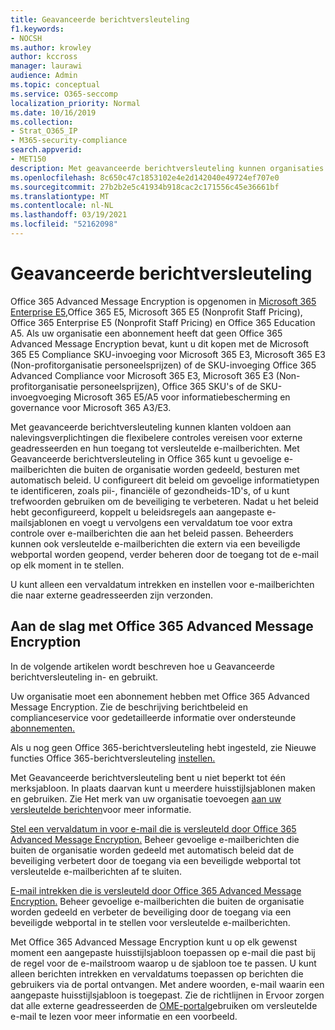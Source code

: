 ```yaml
---
title: Geavanceerde berichtversleuteling
f1.keywords:
- NOCSH
ms.author: krowley
author: kccross
manager: laurawi
audience: Admin
ms.topic: conceptual
ms.service: O365-seccomp
localization_priority: Normal
ms.date: 10/16/2019
ms.collection:
- Strat_O365_IP
- M365-security-compliance
search.appverid:
- MET150
description: Met geavanceerde berichtversleuteling kunnen organisaties voldoen aan hun nalevingsverplichtingen door beheerders in staat te stellen nog meer te doen met beveiligde berichten.
ms.openlocfilehash: 8c650c47c1853102e4e2d142040e49724ef707e0
ms.sourcegitcommit: 27b2b2e5c41934b918cac2c171556c45e36661bf
ms.translationtype: MT
ms.contentlocale: nl-NL
ms.lasthandoff: 03/19/2021
ms.locfileid: "52162098"
---
```

# <a name="advanced-message-encryption"></a>Geavanceerde berichtversleuteling

Office 365 Advanced Message Encryption is opgenomen in [Microsoft 365 Enterprise E5,](https://www.microsoft.com/microsoft-365/enterprise/home)Office 365 E5, Microsoft 365 E5 (Nonprofit Staff Pricing), Office 365 Enterprise E5 (Nonprofit Staff Pricing) en Office 365 Education A5. Als uw organisatie een abonnement heeft dat geen Office 365 Advanced Message Encryption bevat, kunt u dit kopen met de Microsoft 365 E5 Compliance SKU-invoeging voor Microsoft 365 E3, Microsoft 365 E3 (Non-profitorganisatie personeelsprijzen) of de SKU-invoeging Office 365 Advanced Compliance voor Microsoft 365 E3, Microsoft 365 E3 (Non-profitorganisatie personeelsprijzen), Office 365 SKU's of de SKU-invoegvoeging Microsoft 365 E5/A5 voor informatiebescherming en governance voor Microsoft 365 A3/E3.

Met geavanceerde berichtversleuteling kunnen klanten voldoen aan nalevingsverplichtingen die flexibelere controles vereisen voor externe geadresseerden en hun toegang tot versleutelde e-mailberichten. Met Geavanceerde berichtversleuteling in Office 365 kunt u gevoelige e-mailberichten die buiten de organisatie worden gedeeld, besturen met automatisch beleid. U configureert dit beleid om gevoelige informatietypen te identificeren, zoals pii-, financiële of gezondheids-1D's, of u kunt trefwoorden gebruiken om de beveiliging te verbeteren. Nadat u het beleid hebt geconfigureerd, koppelt u beleidsregels aan aangepaste e-mailsjablonen en voegt u vervolgens een vervaldatum toe voor extra controle over e-mailberichten die aan het beleid passen. Beheerders kunnen ook versleutelde e-mailberichten die extern via een beveiligde webportal worden geopend, verder beheren door de toegang tot de e-mail op elk moment in te stellen.

U kunt alleen een vervaldatum intrekken en instellen voor e-mailberichten die naar externe geadresseerden zijn verzonden.

## <a name="get-started-with-office-365-advanced-message-encryption"></a>Aan de slag met Office 365 Advanced Message Encryption

In de volgende artikelen wordt beschreven hoe u Geavanceerde berichtversleuteling in- en gebruikt.

Uw organisatie moet een abonnement hebben met Office 365 Advanced Message Encryption. Zie de beschrijving berichtbeleid en complianceservice voor gedetailleerde informatie over ondersteunde [abonnementen.](/office365/servicedescriptions/exchange-online-service-description/message-policy-and-compliance)

Als u nog geen Office 365-berichtversleuteling hebt ingesteld, zie Nieuwe functies Office 365-berichtversleuteling [instellen.](set-up-new-message-encryption-capabilities.md)

Met Geavanceerde berichtversleuteling bent u niet beperkt tot één merksjabloon. In plaats daarvan kunt u meerdere huisstijlsjablonen maken en gebruiken. Zie Het merk van uw organisatie toevoegen [aan uw versleutelde berichten](add-your-organization-brand-to-encrypted-messages.md)voor meer informatie.

[Stel een vervaldatum in voor e-mail die is versleuteld door Office 365 Advanced Message Encryption.](ome-advanced-expiration.md) Beheer gevoelige e-mailberichten die buiten de organisatie worden gedeeld met automatisch beleid dat de beveiliging verbetert door de toegang via een beveiligde webportal tot versleutelde e-mailberichten af te sluiten.

[E-mail intrekken die is versleuteld door Office 365 Advanced Message Encryption.](revoke-ome-encrypted-mail.md) Beheer gevoelige e-mailberichten die buiten de organisatie worden gedeeld en verbeter de beveiliging door de toegang via een beveiligde webportal in te stellen voor versleutelde e-mailberichten.  

Met Office 365 Advanced Message Encryption kunt u op elk gewenst moment een aangepaste huisstijlsjabloon toepassen op e-mail die past bij de regel voor de e-mailstroom waarop u de sjabloon toe te passen. U kunt alleen berichten intrekken en vervaldatums toepassen op berichten die gebruikers via de portal ontvangen. Met andere woorden, e-mail waarin een aangepaste huisstijlsjabloon is toegepast. Zie de richtlijnen in Ervoor zorgen dat alle externe geadresseerden de [OME-portal](manage-office-365-message-encryption.md#ensure-all-external-recipients-use-the-ome-portal-to-read-encrypted-mail)gebruiken om versleutelde e-mail te lezen voor meer informatie en een voorbeeld.